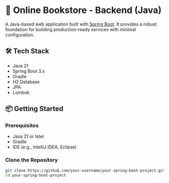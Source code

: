 # 🌱 Online Bookstore - Backend (Java)

A Java-based web application built with [Spring Boot](https://spring.io/projects/spring-boot). It provides a robust foundation for building production-ready services with minimal configuration.


## 🛠 Tech Stack

- Java 21
- Spring Boot 3.x
- Gradle
- H2 Database
- JPA
- Lombok

## 📦 Getting Started

### Prerequisites

- Java 21 or later
- Gradle
- IDE (e.g., IntelliJ IDEA, Eclipse)

### Clone the Repository

```bash
git clone https://github.com/your-username/your-spring-boot-project.git
cd your-spring-boot-project